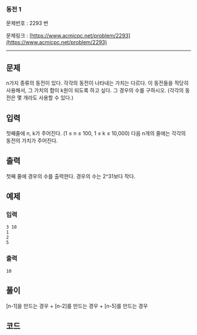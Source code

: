 ### 동전 1  ###

문제번호 : 2293 번

문제링크 : [https://www.acmicpc.net/problem/2293](https://www.acmicpc.net/problem/2293)

----------

## 문제 ##

n가지 종류의 동전이 있다. 각각의 동전이 나타내는 가치는 다르다. 이 동전들을 적당히 사용해서, 그 가치의 합이 k원이 되도록 하고 싶다. 그 경우의 수를 구하시오. (각각의 동전은 몇 개라도 사용할 수 있다.)

## 입력 ##

첫째줄에 n, k가 주어진다. (1 ≤ n ≤ 100, 1 ≤ k ≤ 10,000) 다음 n개의 줄에는 각각의 동전의 가치가 주어진다.

## 출력 ##

첫째 줄에 경우의 수를 출력한다. 경우의 수는 2^31보다 작다.

## 예제 ##
### 입력 ###
    3 10
	1
	2	
	5
### 출력 ###
	10

## 풀이 ##
[n-1]을 만드는 경우 + [n-2]를 만드는 경우 + [n-5]를 만드는 경우



## 코드 ##
	